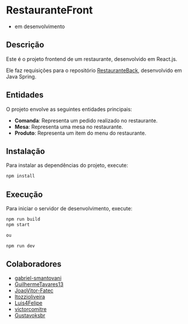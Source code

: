 # RestauranteFront

- em desenvolvimento

## Descrição

Este é o projeto frontend de um restaurante, desenvolvido em React.js.

Ele faz requisições para o repositório [RestauranteBack](https://github.com/Gustavoksbr/RestauranteBack), desenvolvido em Java Spring.

## Entidades

O projeto envolve as seguintes entidades principais:

- **Comanda**: Representa um pedido realizado no restaurante.
- **Mesa**: Representa uma mesa no restaurante.
- **Produto**: Representa um item do menu do restaurante.

## Instalação

Para instalar as dependências do projeto, execute:

```bash
npm install
```

## Execução

Para iniciar o servidor de desenvolvimento, execute:

```bash
npm run build
npm start

ou

npm run dev
```

## Colaboradores

- [gabriel-smantovani](https://github.com/gabriel-smantovani)
- [GuilhermeTavares13](https://github.com/GuilhermeTavares13)
- [JoaoVitor-Fatec](https://github.com/JoaoVitor-Fatec)
- [ltozzioliveira](https://github.com/ltozzioliveira)
- [Luis4Felipe](https://github.com/Luis4Felipe)
- [victorcomitre](https://github.com/victorcomitre)
- [Gustavoksbr](https://github.com/Gustavoksbr)

